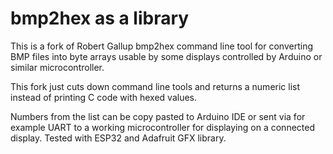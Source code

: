 # bmp2hex as a library

This is a fork of Robert Gallup bmp2hex command line tool for
converting BMP files into  byte arrays usable by some displays controlled by Arduino
or similar microcontroller.

This fork just cuts down command line tools and returns a numeric list instead of
printing C code with hexed values.

Numbers from the list can be copy pasted to Arduino IDE or sent via for example UART
to a working microcontroller for displaying on a connected display.
Tested with ESP32 and Adafruit GFX library.
